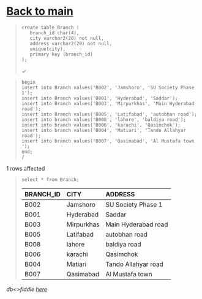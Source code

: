 # [Back to main](https://github.com/glaghari/database-assignement-2019)
<!-- -->
>     create table Branch (
>        branch_id char(4),
>        city varchar2(20) not null,
>        address varchar2(20) not null,
>        unique(city),
>        primary key (branch_id)
>     );
> 
> ✓

<!-- -->
>     begin
>     insert into Branch values('B002', 'Jamshoro', 'SU Society Phase 1');
>     insert into Branch values('B001', 'Hyderabad', 'Saddar');
>     insert into Branch values('B003', 'Mirpurkhas', 'Main Hyderabad road');
>     insert into Branch values('B005', 'Latifabad', 'autobhan road');
>     insert into branch values('B008', 'lahore', 'baldiya road');
>     insert into branch values('B006', 'karachi', 'Qasimchok');
>     insert into branch values('B004', 'Matiari', 'Tando Allahyar road');
>     insert into branch values('B007', 'Qasimabad', 'Al Mustafa town ');
>     end;
>     /
> 
1 rows affected

<!-- -->
>     select * from Branch;
> 
> | BRANCH_ID | CITY       | ADDRESS             |
> | :-------- | :--------- | :------------------ |
> | B002      | Jamshoro   | SU Society Phase 1  |
> | B001      | Hyderabad  | Saddar              |
> | B003      | Mirpurkhas | Main Hyderabad road |
> | B005      | Latifabad  | autobhan road       |
> | B008      | lahore     | baldiya road        |
> | B006      | karachi    | Qasimchok           |
> | B004      | Matiari    | Tando Allahyar road |
> | B007      | Qasimabad  | Al Mustafa town     |

*db<>fiddle [here](https://dbfiddle.uk/?rdbms=oracle_11.2&fiddle=5beb0c3df20ea37f1bd06dc45c88f4b9)*

